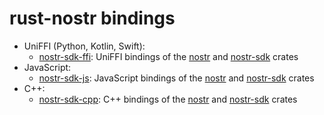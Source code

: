 # rust-nostr bindings

- UniFFI (Python, Kotlin, Swift):
    * [nostr-sdk-ffi](./nostr-sdk-ffi): UniFFI bindings of the [nostr] and [nostr-sdk] crates
- JavaScript:
    * [nostr-sdk-js](./nostr-sdk-js): JavaScript bindings of the [nostr] and [nostr-sdk] crates
- C++:
    * [nostr-sdk-cpp](./nostr-sdk-cpp): C++ bindings of the [nostr] and [nostr-sdk] crates

[nostr]: ../crates/nostr/
[nostr-sdk]: ../crates/nostr-sdk/
